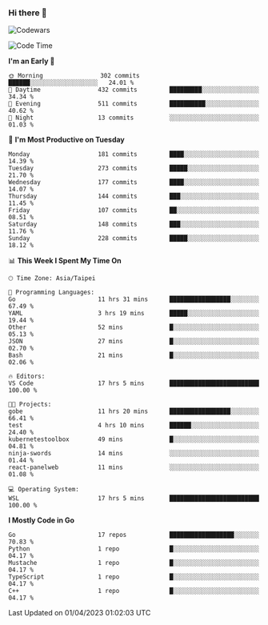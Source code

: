 ### Hi there 👋

![Codewars](https://www.codewars.com/users/omegaatt36/badges/small)

<!--START_SECTION:waka-->
![Code Time](http://img.shields.io/badge/Code%20Time-1%2C003%20hrs%2019%20mins-blue)

**I'm an Early 🐤** 

```text
🌞 Morning                302 commits         ██████░░░░░░░░░░░░░░░░░░░   24.01 % 
🌆 Daytime                432 commits         █████████░░░░░░░░░░░░░░░░   34.34 % 
🌃 Evening                511 commits         ██████████░░░░░░░░░░░░░░░   40.62 % 
🌙 Night                  13 commits          ░░░░░░░░░░░░░░░░░░░░░░░░░   01.03 % 
```
📅 **I'm Most Productive on Tuesday** 

```text
Monday                   181 commits         ████░░░░░░░░░░░░░░░░░░░░░   14.39 % 
Tuesday                  273 commits         █████░░░░░░░░░░░░░░░░░░░░   21.70 % 
Wednesday                177 commits         ████░░░░░░░░░░░░░░░░░░░░░   14.07 % 
Thursday                 144 commits         ███░░░░░░░░░░░░░░░░░░░░░░   11.45 % 
Friday                   107 commits         ██░░░░░░░░░░░░░░░░░░░░░░░   08.51 % 
Saturday                 148 commits         ███░░░░░░░░░░░░░░░░░░░░░░   11.76 % 
Sunday                   228 commits         █████░░░░░░░░░░░░░░░░░░░░   18.12 % 
```


📊 **This Week I Spent My Time On** 

```text
🕑︎ Time Zone: Asia/Taipei

💬 Programming Languages: 
Go                       11 hrs 31 mins      █████████████████░░░░░░░░   67.49 % 
YAML                     3 hrs 19 mins       █████░░░░░░░░░░░░░░░░░░░░   19.44 % 
Other                    52 mins             █░░░░░░░░░░░░░░░░░░░░░░░░   05.13 % 
JSON                     27 mins             █░░░░░░░░░░░░░░░░░░░░░░░░   02.70 % 
Bash                     21 mins             █░░░░░░░░░░░░░░░░░░░░░░░░   02.06 % 

🔥 Editors: 
VS Code                  17 hrs 5 mins       █████████████████████████   100.00 % 

🐱‍💻 Projects: 
gobe                     11 hrs 20 mins      █████████████████░░░░░░░░   66.41 % 
test                     4 hrs 10 mins       ██████░░░░░░░░░░░░░░░░░░░   24.40 % 
kubernetestoolbox        49 mins             █░░░░░░░░░░░░░░░░░░░░░░░░   04.81 % 
ninja-swords             14 mins             ░░░░░░░░░░░░░░░░░░░░░░░░░   01.44 % 
react-panelweb           11 mins             ░░░░░░░░░░░░░░░░░░░░░░░░░   01.08 % 

💻 Operating System: 
WSL                      17 hrs 5 mins       █████████████████████████   100.00 % 
```

**I Mostly Code in Go** 

```text
Go                       17 repos            ██████████████████░░░░░░░   70.83 % 
Python                   1 repo              █░░░░░░░░░░░░░░░░░░░░░░░░   04.17 % 
Mustache                 1 repo              █░░░░░░░░░░░░░░░░░░░░░░░░   04.17 % 
TypeScript               1 repo              █░░░░░░░░░░░░░░░░░░░░░░░░   04.17 % 
C++                      1 repo              █░░░░░░░░░░░░░░░░░░░░░░░░   04.17 % 
```




 Last Updated on 01/04/2023 01:02:03 UTC
<!--END_SECTION:waka-->

<!--
**omegaatt36/omegaatt36** is a ✨ _special_ ✨ repository because its `README.md` (this file) appears on your GitHub profile.

Here are some ideas to get you started:

- 🔭 I’m currently working on ...
- 🌱 I’m currently learning ...
- 👯 I’m looking to collaborate on ...
- 🤔 I’m looking for help with ...
- 💬 Ask me about ...
- 📫 How to reach me: ...
- 😄 Pronouns: ...
- ⚡ Fun fact: ...
-->
